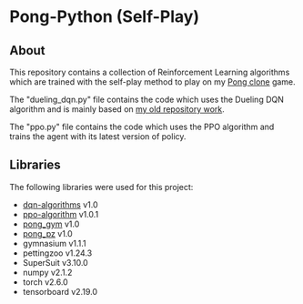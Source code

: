 # Pong-Python (Self-Play)

## About
This repository contains a collection of Reinforcement Learning algorithms which are trained with 
the self-play method to play on my [Pong clone](https://github.com/bottamichele/Pong-Python) game.

The "dueling_dqn.py" file contains the code which uses the Dueling DQN algorithm and 
is mainly based on [my old repository work](https://github.com/bottamichele/Pong-Python-RL).

The "ppo.py" file contains the code which uses the PPO algorithm and trains the agent 
with its latest version of policy.

## Libraries
The following libraries were used for this project:
- [dqn-algorithms](https://github.com/bottamichele/dqn-algorithms) v1.0
- [ppo-algorithm](https://github.com/bottamichele/ppo-algorithm) v1.0.1
- [pong_gym](https://github.com/bottamichele/Pong-Gym) v1.0
- [pong_pz](https://github.com/bottamichele/Pong-PZ) v1.0
- gymnasium v1.1.1
- pettingzoo v1.24.3
- SuperSuit v3.10.0
- numpy v2.1.2
- torch v2.6.0
- tensorboard v2.19.0
